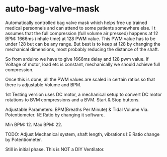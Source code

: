 # auto-bag-valve-mask
Automatically controlled bag valve mask which helps free up trained medical personnels and can attend to some patients somewhere else. 
I
t assumes that the full compression (full volume air pressed) happens at 12 BPM: 1666ms (inhale time) at  128 PWM value. This PWM value has to be under 128 but can be any range. But best is to keep at 128 by changing the mechanical dimensions, most probably reducing the distance of the shaft.

So from arduino we have to give 1666ms delay and 128 pwm value. If Voltage of motor, load etc is constant, mechanically we should achieve full compression.

Once this is done, all the PWM values are scaled in certain ratios so that there is adjustable Volume and BPM.


1st Testing version uses DC motor, a mechanical setup to convert DC motor rotations to BVM compressions and a BVM. Start & Stop buttons. 


Adjustable Parameters: 
BPM(Breaths Per Minute) & Tidal Volume Via. Potentiometer. 
I:E Ratio by changing it software. 

Min BPM: 12.
Max BPM: 22.

TODO:
Adjust Mechanical system, shaft length, vibrations 
I:E Ratio change by Potentiometer.

Still in initial phase. This is NOT a DIY Ventilator. 
